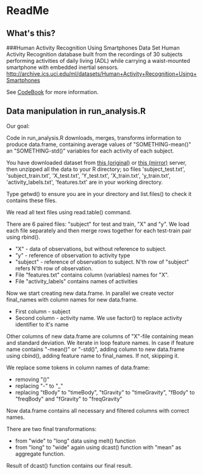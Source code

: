 # ReadMe

## What's this?
###Human Activity Recognition Using Smartphones Data Set 
Human Activity Recognition database built from the recordings of 30 subjects performing activities of daily living (ADL) while carrying a waist-mounted smartphone with embedded inertial sensors.
http://archive.ics.uci.edu/ml/datasets/Human+Activity+Recognition+Using+Smartphones

See <a href="https://github.com/hokumski/GettingAndCleaningData_CourseProject/blob/master/CodeBook.md">CodeBook</a> 
for more information.

## Data manipulation in run_analysis.R

Our goal:

Code in run_analysis.R downloads, merges, transforms information to produce data.frame, containing average values of "SOMETHING-mean()" an "SOMETHING-std()" variables for each activity of each subject.


You have downloaded dataset from <a href="http://archive.ics.uci.edu/ml/datasets/Human+Activity+Recognition+Using+Smartphones#">this (original)</a>
or <a href="https://d396qusza40orc.cloudfront.net/getdata%2Fprojectfiles%2FUCI%20HAR%20Dataset.zip">this (mirror)</a> server, then unzipped all the data to your R 
directory; so files 'subject_test.txt', 'subject_train.txt', 'X_test.txt', 'Y_test.txt', 'X_train.txt', 
'y_train.txt', 'activity_labels.txt', 'features.txt' are in your working directory.

Type getwd() to ensure you are in your directory and list.files() to check it contains these files.

We read all text files using read.table() command.

There are 6 paired files: "subject" for test and train, "X" and "y". We load each file separately and then merge rows together for each test-train pair using rbind().

- "X" - data of observations, but without reference to subject.
- "y" - reference of observation to activity type
- "subject" - reference of observation to subject. N'th row of "subject" refers N'th row of observation.
- File "features.txt" contains column (variables) names for "X". 
- File "activity_labels" contains names of activities

Now we start creating new data.frame. In parallel we create vector final_names with column names for new data.frame.

- First column - subject
- Second column - activity name. We use factor() to replace activity identifier to it's name

Other columns of new data.frame are columns of "X"-file containing mean and standard deviation. We iterate in loop feature names.
In case if feature name contains "-mean()" or "-std()", adding column to new data.frame using cbind(), adding feature name to final_names. 
If not, skipping it.

We replace some tokens in column names of data.frame:
- removing "()" 
- replacing "-" to "_"
- replacing "tBody" to "timeBody", "tGravity" to "timeGravity", "fBody" to "freqBody" and "fGravity" to "freqGravity"
 
Now data.frame contains all necessary and filtered columns with correct names.

There are two final transformations:
- from "wide" to "long" data using melt() function
- from "long" to "wide" again using dcast() function with "mean" as aggregate function.

Result of dcast() function contains our final result.
